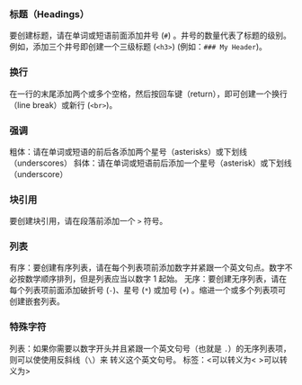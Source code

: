 ### 标题（Headings）

要创建标题，请在单词或短语前面添加井号 (`#`) 。井号的数量代表了标题的级别。例如，添加三个井号即创建一个三级标题 (`<h3>`) (例如：`### My Header`)。

### 换行
在一行的末尾添加两个或多个空格，然后按回车键（return），即可创建一个换行（line break）或新行 (`<br>`)。

### 强调
粗体：请在单词或短语的前后各添加两个星号（asterisks）或下划线（underscores）
斜体：请在单词或短语前后添加一个星号（asterisk）或下划线（underscore）

### 块引用
要创建块引用，请在段落前添加一个 `>` 符号。

### 列表
有序：要创建有序列表，请在每个列表项前添加数字并紧跟一个英文句点。数字不必按数学顺序排列，但是列表应当以数字 1 起始。
无序：要创建无序列表，请在每个列表项前面添加破折号 (`-`)、星号 (`*`) 或加号 (`+`) 。缩进一个或多个列表项可创建嵌套列表。


### 特殊字符
列表：如果你需要以数字开头并且紧跟一个英文句号（也就是 `.`）的无序列表项，则可以使使用反斜线（`\`）来 转义这个英文句号。
标签：<可以转义为&lt;      >可以转义为&gt;